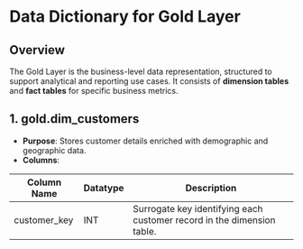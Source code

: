 # Data Dictionary for Gold Layer

## Overview
The Gold Layer is the business-level data representation, structured to support analytical and reporting use cases. It consists of **dimension tables** and **fact tables** for specific business metrics.

## 1. gold.dim_customers

- **Purpose**: Stores customer details enriched with demographic and geographic data.
- **Columns**:

| **Column Name** | **Datatype** | **Description** |
|---|---|---|
| customer_key | INT | Surrogate key identifying each customer record in the dimension table. | 
